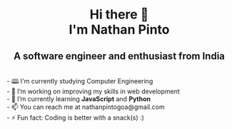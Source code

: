 <h1 align="center" >Hi there 👋<br>I'm Nathan Pinto</h1>
<h2 align="center">A software engineer and enthusiast from India</h2>
<br>
- 🕮 I'm currently studying Computer Engineering<br>
- 🔭 I’m working on improving my skills in web development<br>
- 🌱 I’m currently learning <b>JavaScript</b> and <b>Python</b><br>
- 📫 You can reach me at nathanpintogoa@gmail.com<br>
- ⚡ Fun fact: Coding is better with a snack(s) :)<br>
